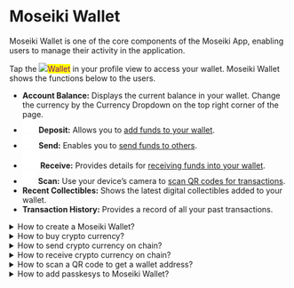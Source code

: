 # Moseiki Wallet

Moseiki Wallet is one of the core components of the Moseiki App, enabling users to manage their activity in the application.

Tap the ![](<../.gitbook/assets/wallet\_FILL0\_wght400\_GRAD0\_opsz48 1.png>)<mark style="color:purple;">Wallet</mark> in your profile view to access your wallet. Moseiki Wallet shows the functions below to the users.

* **Account Balance:** Displays the current balance in your wallet. Change the currency by the Currency Dropdown on the top right corner of the page.
* ![](<../.gitbook/assets/Frame (2).png>) **Deposit:** Allows you to [add funds to your wallet](blockchain-wallet.md#how-to-deposit-buy-crypto-currency).
* ![](<../.gitbook/assets/Frame (3).png>) **Send:** Enables you to [send funds to others](blockchain-wallet.md#how-to-send-currency-on-chain).
* ![](<../.gitbook/assets/Frame (4).png>)**Receive:** Provides details for [receiving funds into your wallet](blockchain-wallet.md#how-to-receive-currency-on-chain).
* ![](<../.gitbook/assets/Frame (5).png>) **Scan:** Use your device’s camera to [scan QR codes for transactions](blockchain-wallet.md#how-to-scan-a-qr-code-to-get-the-address).
* **Recent Collectibles:** Shows the latest digital collectibles added to your wallet.
* **Transaction History:** Provides a record of all your past transactions.

<details>

<summary>How to create a Moseiki Wallet?</summary>

Your Moseiki Wallet is automatically created during the sign-up process. Each account is limited to one wallet; additional wallets are currently not supported by Moseiki.

</details>

<details>

<summary>How to buy crypto currency?</summary>

Click on ![](<../.gitbook/assets/Frame (8).png>) Deposit to add Moesiki Tokens to your wallet in exchange of £ GPB.

1. Enter the amount of fiat currency to start the conversion. You can choose from the predefined amounts at the bottom of the page.
2. The conversion rate will calculate the Moseiki Token equivalent with the transaction fees included
3. Select your preferred payment method.
   * Paypal
   * Credit Card
   * Apple Pay
   * Google Pay
4. If you select Credit Card, you will see a list of your added cards. You can delete any card by swiping left and tapping the delete button. To add a new card, tap "Add a credit or debit card" and enter the card details.
5. Before finalizing the transaction, check the total amount of GBP to be deducted and the equivalent Moseiki Tokens you will receive, including any applicable service fees and estimated gas fees if relevant.
6. Tap <mark style="color:purple;">Continue</mark> to proceed with the purchase. You will be prompted to either log in for PayPal or enter card details for Credit Card.

</details>

<details>

<summary>How to send crypto currency on chain?</summary>

Click on \[icon] Send to send Moesiki Tokens to another users’s wallet.

* User can send Moseiki Token or NFTs to other users.
* £ GPB value of the tokens can be seen.
* Transaction sender’s wallet address will be shown in From section.
* Enter the transaction recipient's wallet address into To section.
* Estimated gas fees and the transaction finalization duration can be seen.
* After a successful transaction, success can be seen.

</details>

<details>

<summary>How to receive crypto currency on chain?</summary>

Click on \[icon] Receive to receive and share your wallet address in:

* QR Code
* Text

</details>

<details>

<summary>How to scan a QR code to get a wallet address?</summary>

Click on ![](<../.gitbook/assets/Frame (5).png>) <mark style="color:purple;">Scan</mark> to scan QR Code of the recipient’s address or a collection address.

</details>

<details>

<summary>How to add passkesys to Moseiki Wallet?</summary>

You can add one of the [authentication methods](../manage-your-account/sign-up-and-get-started/account-security.md#how-can-i-change-my-two-factor-authantication-2fa-settings) for accessing your wallet.

* <img src="../.gitbook/assets/Frame 7791 (1).png" alt="" data-size="original"> Touch ID
* ![](<../.gitbook/assets/Group (7).png>) Face ID
* ![](<../.gitbook/assets/Frame 7792.png>) Secret Key

</details>
